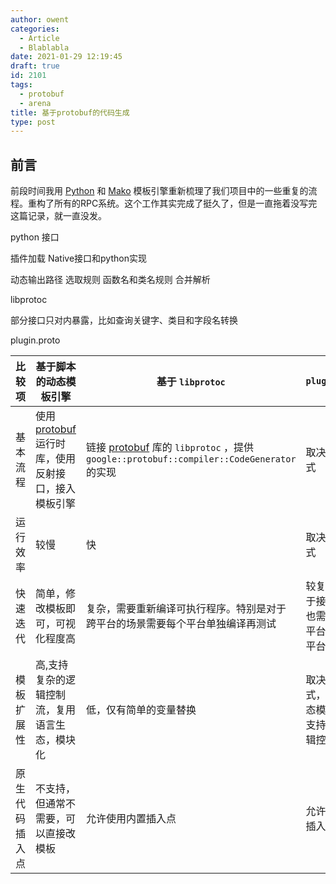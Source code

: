 ```yaml
---
author: owent
categories:
  - Article
  - Blablabla
date: 2021-01-29 12:19:45
draft: true
id: 2101
tags: 
  - protobuf
  - arena
title: 基于protobuf的代码生成
type: post
---
```


## 前言

前段时间我用 [Python][2] 和 [Mako][3] 模板引擎重新梳理了我们项目中的一些重复的流程。重构了所有的RPC系统。这个工作其实完成了挺久了，但是一直拖着没写完这篇记录，就一直没发。

python 接口

  插件加载
  Native接口和python实现

动态输出路径
选取规则
函数名和类名规则
合并解析

libprotoc

  部分接口只对内暴露，比如查询关键字、类目和字段名转换

plugin.proto


|     比较项     |            基于脚本的动态模板引擎             |   基于 ```libprotoc```   | 接入 ```plugin.proto``` 协议 |
|----------------|-----------------------------------------------|--------------------------|------------------------------|
| 基本流程       | 使用 [protobuf][1] 运行时库，使用反射接口，接入模板引擎 | 链接 [protobuf][1] 库的 ```libprotoc``` ，提供 ```google::protobuf::compiler::CodeGenerator``` 的实现 | 取决于接入方式   |
| 运行效率       | 较慢                                          | 快                       | 取决于接入方式               |
| 快速迭代       | 简单，修改模板即可，可视化程度高              | 复杂，需要重新编译可执行程序。特别是对于跨平台的场景需要每个平台单独编译再测试 | 较复杂，取决于接入方式，也需要考虑跨平台场景每个平台单独编译 |
| 模板扩展性     | 高,支持复杂的逻辑控制流，复用语言生态，模块化 | 低，仅有简单的变量替换   | 取决于接入方式，大部分静态模板引擎不支持复杂的逻辑控制流 |
| 原生代码插入点 | 不支持，但通常不需要，可以直接改模板          | 允许使用内置插入点       | 允许使用内置插入点           |

[1]: https://github.com/protocolbuffers/protobuf
[2]: https://www.python.org/
[3]: https://www.makotemplates.org/
